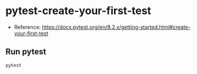 # pytest-create-your-first-test

- Reference: https://docs.pytest.org/en/8.2.x/getting-started.html#create-your-first-test

## Run pytest

```bash
pytest
```
